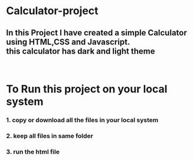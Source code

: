 # Calculator-project
<h2>In this Project I have created a simple Calculator using HTML,CSS and Javascript.
<br>
this calculator has dark and light theme</h2>
<br>
<h1>To Run this project on your local system</h1>
<h3>1. copy or download all the files in your local system</h3>
<h3>2. keep all files in same folder </h3>
<h3>3. run the html file</h3>

